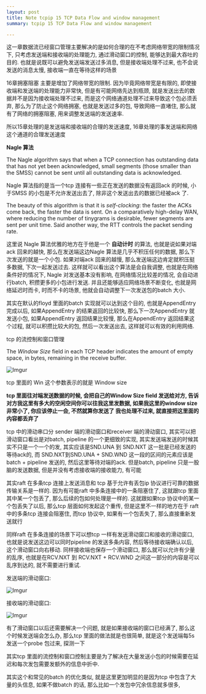 ```yaml
---
layout: post
title: Note tcpip 15 TCP Data Flow and window management
summary: tcpip 15 TCP Data Flow and window management

---
```


这一章数据流已经窗口管理主要解决的是如何合理的在不考虑网络带宽的限制情况下, 只考虑发送端和接收端的处理能力, 通过滑动窗口的控制, 能够达到最大吞吐的目的. 也就是说既可以避免发送端发送过多消息, 但是接收端处理不过来, 也不会说发送的消息太慢, 接收端一直在等待这样的场景

16章拥塞阻塞 主要是增加了网络带宽的限制. 因为毕竟网络带宽是有限的, 即使接收端和发送端的处理能力非常快, 但是有可能网络先达到瓶颈, 就是发送出去的数据并不是因为接收端处理不过来, 而是这个网络通道处理不过来导致这个包必须丢弃, 那么为了防止这个网络拥塞,  也就是发送过多的包, 导致网络一直堵住, 那么就有了网络的拥塞阻塞, 用来调整发送端的发送速率.

所以15章处理的是发送端和接收端的合理的发送速度, 16章处理的事发送端和网络这个通道的合理发送速度

**Nagle 算法**

The Nagle algorithm says that when a TCP connection has outstanding data that has not yet been acknowledged, small segments (those smaller than the SMSS) cannot be sent until all outstanding data is acknowledged. 

Nagle 算法指的是当一个tcp 连接有一些正在发送的数据没有返回ack 的时候, 小于SMSS 的小包是不允许发送出去了, 除非这个发送出去的数据已经被ack 了.

The beauty of this algorithm is that it is *self-clocking*: the faster the ACKs come back, the faster the data is sent. On a comparatively high-delay WAN, where reducing the number of tinygrams is desirable, fewer segments are sent per unit time. Said another way, the RTT controls the packet sending rate.

这里说 Nagle 算法优雅的地方在于他是一个 **自动计时** 的算法, 也就是说如果对端ack 回来的越快, 那么在发送端这边Nagle 算法是几乎不积压任何的数据, 那么下次发送的就是一个小包.  如果对端ack 回来的越慢, 那么发送端这边肯定就积压挺多数据, 下次一起发送过去.  这样就可以看出这个算法是会自我调整, 也就是在网络条件好的情况下, Nagle 对发送基本没有影响, 在网络情况比较差的情况, 会自动进行batch, 积攒更多的小包进行发送.  并且还能够适应网络场景不断变化, 也就是网络延迟时而卡, 时而不卡的场景, 他就会自动调整下一次发送包的batch 大小.

其实在默认的floyd 里面的batch 实现就可以达到这个目的, 也就是AppendEntry完成以后, 如果AppendEntry 的结果返回的比较快, 那么下一次AppendEntry 就发送小包, 如果AppendEntry 返回结果比较慢, 那么在AppendEntry 返回结果这个过程, 就可以积攒比较大的包, 然后一次发送出去, 这样就可以有效的利用网络.





tcp 的流控制和窗口管理



The *Window Size* field in each TCP header indicates the amount of empty space, in bytes, remaining in the receive buffer.

![Imgur](https://i.imgur.com/LkOtHQ1.jpg)



tcp 里面的 Win 这个参数表示的就是 Window size

**tcp 里面往对端发送数据的时候, 会把自己的Window Size field 发送给对方, 告诉对方我这里有多大的空闲空间你可以往我这里发数据, 如果我这里的window size 非常小了, 你应该停止一会, 不然就算你发送了 我也处理不过来, 就直接把这里面的内容都丢弃了**



tcp 中的滑动串口分 sender 端的滑动窗口和receiver 端的滑动窗口, 其实可以把滑动窗口看出是对batch, pipeline 的一个更细致的实现, 其实发送端发送的时候其实不只是一个一个的发, 其实应该是SND.UNA 到 SND.NXT 这一批是已经发送的等待ack的, 而 SND.NXT到SND.UNA + SND.WND 这一段的区间的元素应该是batch + pipeline 发送的, 然后这里等待对端的ack.  但是batch, pipeline 只是一股脑的发送数据, 但是并没有考虑接收端的接收能力, 有可能

其实raft 在多条tcp 连接上发送消息和 tcp 基于允许有丢包ip 协议进行可靠的数据传输关系是一样的. 因为有可能raft 中多条连接中的一条阻塞住了, 这就跟tcp 里面其中某一个包丢了, 那么后续的包如何处理是一样的. 这就跟如果tcp 协议中的某一个包丢失了以后, 那么tcp 层面如何发起这个重传, 但是这里不一样的地方在于 raft 中的多条tcp 连接会阻塞住, 而tcp 协议中, 如果有一个包丢失了, 那么直接重新发送就行



同样raft 在多条连接的场景下可以想tcp 一样有发送滑动窗口和接收的滑动窗口, 也就是说发送这边可以同时pipeline 的发送多条内容, 然后等待接收端确认以后, 这个滑动窗口向右移动. 同样接收端也保存一个滑动窗口, 那么就可以允许有少量的乱序, 也就是在RCV.NXT 到 RCV.NXT + RCV.WND 之间这一部分的内容是可以乱序到达的, 就不需要进行重试.



发送端的滑动窗口:

![Imgur](https://i.imgur.com/wUaLMpQ.jpg)

接收端的滑动窗口:

![Imgur](https://i.imgur.com/DRdD8Jl.jpg)



有了滑动窗口以后还需要解决一个问题, 就是如果接收端的窗口已经满了, 那么这个时候发送端会怎么办, 那么tcp 里面的做法就是也很简单, 就是这个发送端每5s 发送一个probe 包过来, 探测一下









其实tcp 里面的流控制和窗口控制主要是为了解决在大量发送小包的时候需要在延迟和每次发包需要发额外的信息中折中.

其实这个和常见的batch 的优化类似, 就是这里更加明显的是因为tcp 中包含了大量的头信息, 如果不做batch 的话, 那么比如一个发包中冗余信息就多很多, 
